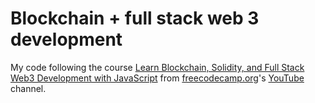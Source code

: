 # Blockchain + full stack web 3 development
 My code following the course [Learn Blockchain, Solidity, and Full Stack Web3 Development with JavaScript](https://www.youtube.com/watch?v=gyMwXuJrbJQ) from [freecodecamp.org](www.freecodecamp.org)'s [YouTube](https://www.youtube.com/c/Freecodecamp) channel.
